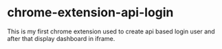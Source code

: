 # chrome-extension-api-login
This is my first chrome extension used to create api based login user and after that display dashboard in iframe.
